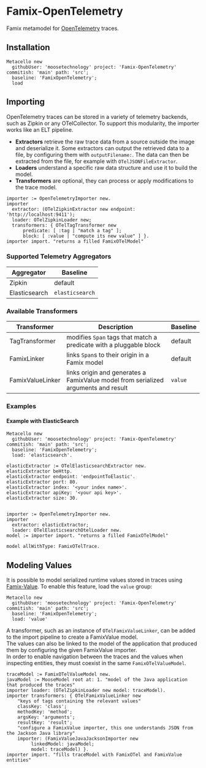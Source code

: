 # Famix-OpenTelemetry

Famix metamodel for [OpenTelemetry](https://opentelemetry.io) traces.

## Installation

```st
Metacello new
  githubUser: 'moosetechnology' project: 'Famix-OpenTelemetry' commitish: 'main' path: 'src';
  baseline: 'FamixOpenTelemetry';
  load
```

## Importing

OpenTelemetry traces can be stored in a variety of telemetry backends, such as Zipkin or any OTelCollector.
To support this modularity, the importer works like an ELT pipeline.  
- **Extractors** retrieve the raw trace data from a source outside the image and deserialize it.
Some extractors can output the retrieved data to a file, by configuring them with `outputFilename:`.
The data can then be extracted from the file, for example with `OTelJSONFileExtractor`.  
- **Loaders** understand a specific raw data structure and use it to build the model.  
- **Transformers** are optional, they can process or apply modifications to the trace model.

```st
importer := OpenTelemetryImporter new.
importer
  extractor: (OTelZipkinExtractor new endpoint: 'http://localhost:9411');
  loader: OTelZipkinLoader new;
  transformers: { OTelTagTransformer new
      predicate: [ :tag | "match a tag" ];
      block: [ :value | "compute its new value" ] }.
importer import. "returns a filled FamixOTelModel"
```

### Supported Telemetry Aggregators

| Aggregator | Baseline |
|---|---|
| Zipkin | default |
| Elasticsearch | `elasticsearch` |

### Available Transformers

| Transformer | Description | Baseline |
|---|---|---|
| TagTransformer | modifies `Span` tags that match a predicate with a pluggable block | default |
| FamixLinker | links `Span`s to their origin in a Famix model | default |
| FamixValueLinker | links origin and generates a FamixValue model from serialized arguments and result | `value` |

### Examples

#### Example with ElasticSearch

```st
Metacello new
  githubUser: 'moosetechnology' project: 'Famix-OpenTelemetry' commitish: 'main' path: 'src';
  baseline: 'FamixOpenTelemetry';
  load: 'elasticsearch'.

elasticExtractor := OTelElasticsearchExtractor new.
elasticExtractor beHttp.
elasticExtractor endpoint: 'endpointToElastic'.
elasticExtractor port: 80.
elasticExtractor index: '<your index name>'.
elasticExtractor apiKey: '<your api key>'.
elasticExtractor size: 30.


importer := OpenTelemetryImporter new.
importer
  extractor: elasticExtractor;
  loader: OTelElasticsearchOtelLoader new.
model := importer import. "returns a filled FamixOTelModel"

model allWithType: FamixOTelTrace.
```

## Modeling Values

It is possible to model serialized runtime values stored in traces using [Famix-Value](https://github.com/moosetechnology/Famix-Value).
To enable this feature, load the `value` group:

```st
Metacello new
  githubUser: 'moosetechnology' project: 'Famix-OpenTelemetry' commitish: 'main' path: 'src';
  baseline: 'FamixOpenTelemetry';
  load: 'value'
```

A transformer, such as an instance of `OTelFamixValueLinker`, can be added to the import pipeline to create a FamixValue model.  
The values can also be linked to the model of the application that produced them by configuring the given FamixValue importer.  
In order to enable navigation between the traces and the values when inspecting entities, they must coexist in the same `FamixOTelValueModel`.  

```st
traceModel := FamixOTelValueModel new.
javaModel := MooseModel root at: 1. "model of the Java application that produced the traces"
importer loader: (OTelZipkinLoader new model: traceModel).
importer transformers: { OTelFamixValueLinker new
    "keys of tags containing the relevant values"
    classKey: 'class';
    methodKey: 'method';
    argsKey: 'arguments';
    resultKey: 'result';
    "configure a FamixValue importer, this one understands JSON from the Jackson Java library"
    importer: (FamixValueJavaJacksonImporter new
         linkedModel: javaModel;
         model: traceModel) }.
importer import. "fills traceModel with FamixOTel and FamixValue entities"
```
